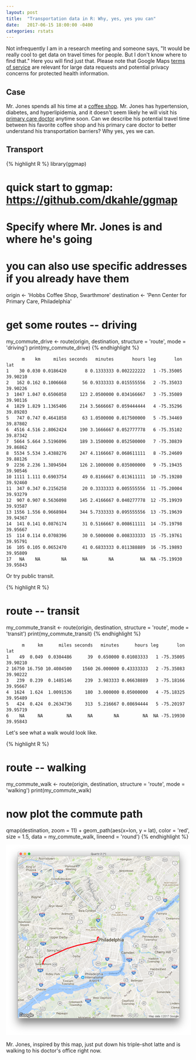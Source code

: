 ```yaml
---
layout: post
title:  "Transportation data in R: Why, yes, yes you can"
date:   2017-06-15 18:00:00 -0400
categories: rstats
---
```


Not infrequently I am in a research meeting and someone says, "It would be really cool to get data on travel times for people. But I don't know where to find that." Here you will find just that. Please note that Google Maps [terms of service](https://developers.google.com/maps/terms) are relevant for large data requests and potential privacy concerns for protected health information.

## Case

Mr. Jones spends all his time at a [coffee shop](http://www.hobbscoffee.com). Mr. Jones has hypertension, diabetes, and hyperlipidemia, and it doesn't seem likely he will visit his [primary care doctor](https://www.pennmedicine.org/providers/practice/penn-center-for-primary-care) anytime soon. Can we describe his potential travel time between his favorite coffee shop and his primary care doctor to better understand his transportation barriers? Why yes, yes we can.

## Transport

{% highlight R %}
library(ggmap)
# quick start to ggmap: https://github.com/dkahle/ggmap

# Specify where Mr. Jones is and where he's going
# you can also use specific addresses if you already have them
origin <- 'Hobbs Coffee Shop, Swarthmore'
destination <- 'Penn Center for Primary Care, Philadelphia'

# get some routes -- driving
my_commute_drive <- route(origin, destination, 
    structure = 'route', mode = 'driving')
print(my_commute_drive)
{% endhighlight %}

```
      m    km     miles seconds   minutes       hours leg       lon      lat
1    30 0.030 0.0186420       8 0.1333333 0.002222222   1 -75.35005 39.90210
2   162 0.162 0.1006668      56 0.9333333 0.015555556   2 -75.35033 39.90226
3  1047 1.047 0.6506058     123 2.0500000 0.034166667   3 -75.35089 39.90116
4  1829 1.829 1.1365406     214 3.5666667 0.059444444   4 -75.35296 39.89203
5   747 0.747 0.4641858      63 1.0500000 0.017500000   5 -75.34469 39.87802
6  4516 4.516 2.8062424     190 3.1666667 0.052777778   6 -75.35102 39.87342
7  5664 5.664 3.5196096     189 3.1500000 0.052500000   7 -75.30839 39.86862
8  5534 5.534 3.4388276     247 4.1166667 0.068611111   8 -75.24609 39.88126
9  2236 2.236 1.3894504     126 2.1000000 0.035000000   9 -75.19435 39.90546
10 1111 1.111 0.6903754      49 0.8166667 0.013611111  10 -75.19280 39.92460
11  347 0.347 0.2156258      20 0.3333333 0.005555556  11 -75.20004 39.93279
12  907 0.907 0.5636098     145 2.4166667 0.040277778  12 -75.19939 39.93587
13 1556 1.556 0.9668984     344 5.7333333 0.095555556  13 -75.19639 39.94367
14  141 0.141 0.0876174      31 0.5166667 0.008611111  14 -75.19798 39.95667
15  114 0.114 0.0708396      30 0.5000000 0.008333333  15 -75.19761 39.95791
16  105 0.105 0.0652470      41 0.6833333 0.011388889  16 -75.19893 39.95809
17   NA    NA        NA      NA        NA          NA  NA -75.19930 39.95843
```

Or try public transit.

{% highlight R %}
# route -- transit
my_commute_transit <- route(origin, destination, 
    structure = 'route', mode = 'transit')
print(my_commute_transit)
{% endhighlight %}

```
      m     km      miles seconds   minutes      hours leg       lon      lat
1    49  0.049  0.0304486      39  0.650000 0.01083333   1 -75.35005 39.90210
2 16750 16.750 10.4084500    1560 26.000000 0.43333333   2 -75.35083 39.90222
3   239  0.239  0.1485146     239  3.983333 0.06638889   3 -75.18166 39.95667
4  1624  1.624  1.0091536     180  3.000000 0.05000000   4 -75.18325 39.95489
5   424  0.424  0.2634736     313  5.216667 0.08694444   5 -75.20197 39.95719
6    NA     NA         NA      NA        NA         NA  NA -75.19930 39.95843
```

Let's see what a walk would look like.

{% highlight R %}
# route -- walking
my_commute_walk <- route(origin, destination, 
    structure = 'route', mode = 'walking')
print(my_commute_walk)

# now plot the commute path
qmap(destination, zoom = 11) + 
    geom_path(aes(x=lon, y = lat), color = 'red', 
        size = 1.5, data = my_commute_walk, 
        lineend = 'round')
{% endhighlight %}

![](/images/walk_commute_map.png)

Mr. Jones, inspired by this map, just put down his triple-shot latte and is walking to his doctor's office right now.
